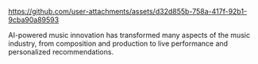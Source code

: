 

https://github.com/user-attachments/assets/d32d855b-758a-417f-92b1-9cba90a89593

AI-powered music innovation has transformed many aspects of the music industry, from composition and production to live performance and personalized recommendations. 
